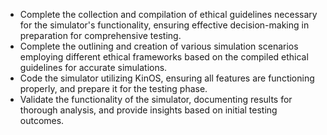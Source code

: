 - Complete the collection and compilation of ethical guidelines necessary for the simulator's functionality, ensuring effective decision-making in preparation for comprehensive testing.
- Complete the outlining and creation of various simulation scenarios employing different ethical frameworks based on the compiled ethical guidelines for accurate simulations.
- Code the simulator utilizing KinOS, ensuring all features are functioning properly, and prepare it for the testing phase.
- Validate the functionality of the simulator, documenting results for thorough analysis, and provide insights based on initial testing outcomes.
